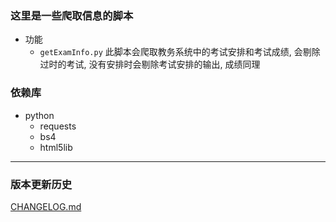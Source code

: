 ### 这里是一些爬取信息的脚本

- 功能
  - `getExamInfo.py`
    此脚本会爬取教务系统中的考试安排和考试成绩, 会剔除过时的考试, 没有安排时会剔除考试安排的输出, 成绩同理


### 依赖库

- python
  - requests
  - bs4
  - html5lib
---
### 版本更新历史
[CHANGELOG.md](CHANGELOG.md)